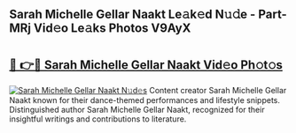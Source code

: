 ## Sarah Michelle Gellar Naakt Le𝚊k𝚎d N𝚞𝚍e - Part-MRj Vid𝚎o Le𝚊ks Photos V9AyX

# <h2><a href="http://fb42545.evod.top/?m=Sarah+Michelle+Gellar+Naakt">🔗 👉🔴 Sarah Michelle Gellar Naakt Vid𝚎o Ph𝚘t𝚘s</a></h2>

[![Sarah Michelle Gellar Naakt N𝚞d𝚎s](https://i.imgur.com/8V9OHl7.gif)](http://fb42545.evod.top/?m=Sarah+Michelle+Gellar+Naakt)
Content creator Sarah Michelle Gellar Naakt known for their dance-themed performances and lifestyle snippets. Distinguished author Sarah Michelle Gellar Naakt, recognized for their insightful writings and contributions to literature. 

